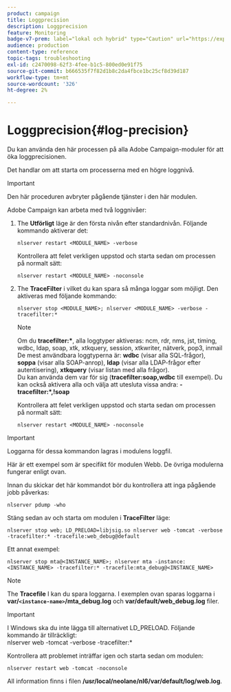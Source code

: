 ```yaml
---
product: campaign
title: Loggprecision
description: Loggprecision
feature: Monitoring
badge-v7-prem: label="lokal och hybrid" type="Caution" url="https://experienceleague.adobe.com/docs/campaign-classic/using/installing-campaign-classic/architecture-and-hosting-models/hosting-models-lp/hosting-models.html?lang=sv" tooltip="Gäller endast lokala och hybrida driftsättningar"
audience: production
content-type: reference
topic-tags: troubleshooting
exl-id: c2470098-62f3-4fee-b1c5-800ed0e91f75
source-git-commit: b666535f7f82d1b8c2da4fbce1bc25cf8d39d187
workflow-type: tm+mt
source-wordcount: '326'
ht-degree: 2%

---
```


# Loggprecision{#log-precision}



Du kan använda den här processen på alla Adobe Campaign-moduler för att öka loggprecisionen.

Det handlar om att starta om processerna med en högre loggnivå.

>[!IMPORTANT]
>
>Den här proceduren avbryter pågående tjänster i den här modulen.

Adobe Campaign kan arbeta med två loggnivåer:

1. The **Utförligt** läge är den första nivån efter standardnivån. Följande kommando aktiverar det:

   ```
   nlserver restart <MODULE_NAME> -verbose 
   ```

   Kontrollera att felet verkligen uppstod och starta sedan om processen på normalt sätt:

   ```
   nlserver restart <MODULE_NAME> -noconsole
   ```

1. The **TraceFilter** i vilket du kan spara så många loggar som möjligt. Den aktiveras med följande kommando:

   ```
   nlserver stop <MODULE_NAME>; nlserver <MODULE_NAME> -verbose -tracefilter:*
   ```

   >[!NOTE]
   >
   >Om du **tracefilter:&#42;**, alla loggtyper aktiveras: ncm, rdr, nms, jst, timing, wdbc, ldap, soap, xtk, xtkquery, session, xtkwriter, nätverk, pop3, inmail\
   De mest användbara loggtyperna är: **wdbc** (visar alla SQL-frågor), **soppa** (visar alla SOAP-anrop), **ldap** (visar alla LDAP-frågor efter autentisering), **xtkquery** (visar listan med alla frågor).\
   Du kan använda dem var för sig (**tracefilter:soap,wdbc** till exempel). Du kan också aktivera alla och välja att utesluta vissa andra: **-tracefilter:&#42;,!soap**

   Kontrollera att felet verkligen uppstod och starta sedan om processen på normalt sätt:

   ```
   nlserver restart <MODULE_NAME> -noconsole
   ```

>[!IMPORTANT]
>
Loggarna för dessa kommandon lagras i modulens loggfil.

Här är ett exempel som är specifikt för modulen Webb. De övriga modulerna fungerar enligt ovan.

Innan du skickar det här kommandot bör du kontrollera att inga pågående jobb påverkas:

```
nlserver pdump -who
```

Stäng sedan av och starta om modulen i **TraceFilter** läge:

```
nlserver stop web; LD_PRELOAD=libjsig.so nlserver web -tomcat -verbose -tracefilter:* -tracefile:web_debug@default
```

Ett annat exempel:

```
nlserver stop mta@<INSTANCE_NAME>; nlserver mta -instance:<INSTANCE_NAME> -tracefilter:* -tracefile:mta_debug@<INSTANCE_NAME>
```

>[!NOTE]
>
The **Tracefile** I kan du spara loggarna. I exemplen ovan sparas loggarna i **var/`<instance-name>`/mta_debug.log** och **var/default/web_debug.log** filer.

>[!IMPORTANT]
>
I Windows ska du inte lägga till alternativet LD_PRELOAD. Följande kommando är tillräckligt:\
nlserver web -tomcat -verbose -tracefilter:&#42;

Kontrollera att problemet inträffar igen och starta sedan om modulen:

```
nlserver restart web -tomcat -noconsole
```

All information finns i filen **/usr/local/neolane/nl6/var/default/log/web.log**.
